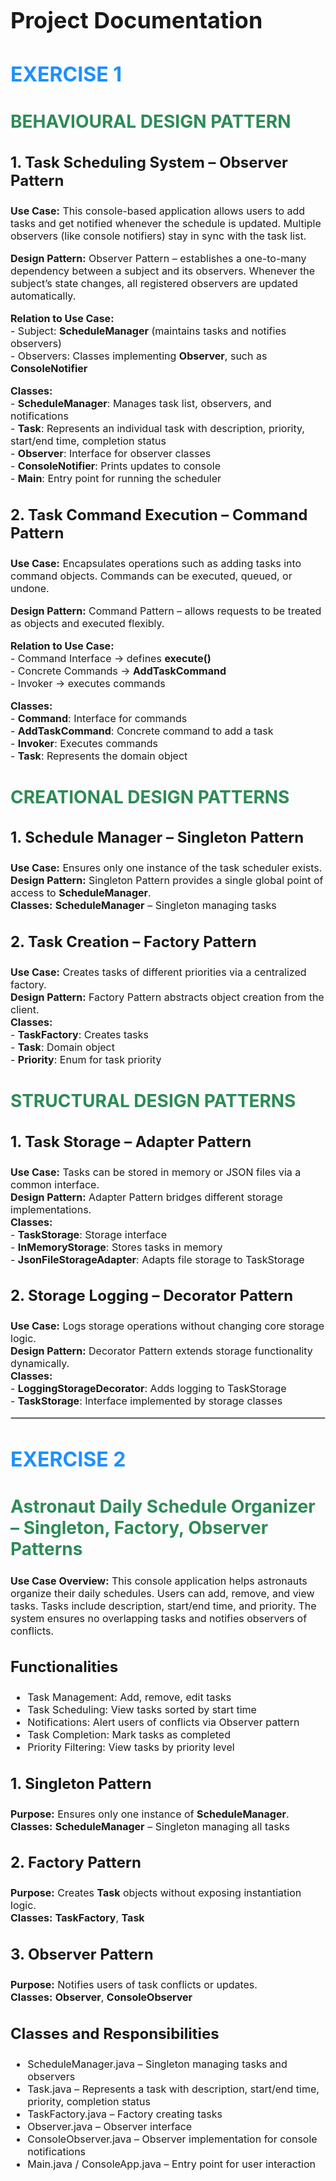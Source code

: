 <!DOCTYPE html>
<html>
<head>
  <meta charset="UTF-8">
</head>
<body>

<h1 style="font-size:36px;">Project Documentation</h1>

<h1 style="font-size:32px; color:#1E90FF;">EXERCISE 1</h1>

<h2 style="font-size:28px; color:#2E8B57;">BEHAVIOURAL DESIGN PATTERN</h2>

<h3 style="font-size:24px;">1. Task Scheduling System – Observer Pattern</h3>

<p style="font-size:16px;">
<b>Use Case:</b> This console-based application allows users to add tasks and get notified whenever the schedule is updated. Multiple observers (like console notifiers) stay in sync with the task list.
</p>

<p style="font-size:16px;">
<b>Design Pattern:</b> Observer Pattern – establishes a one-to-many dependency between a subject and its observers. Whenever the subject’s state changes, all registered observers are updated automatically.
</p>

<p style="font-size:16px;">
<b>Relation to Use Case:</b><br>
- Subject: <b>ScheduleManager</b> (maintains tasks and notifies observers)<br>
- Observers: Classes implementing <b>Observer</b>, such as <b>ConsoleNotifier</b>
</p>

<p style="font-size:16px;">
<b>Classes:</b><br>
- <b>ScheduleManager</b>: Manages task list, observers, and notifications<br>
- <b>Task</b>: Represents an individual task with description, priority, start/end time, completion status<br>
- <b>Observer</b>: Interface for observer classes<br>
- <b>ConsoleNotifier</b>: Prints updates to console<br>
- <b>Main</b>: Entry point for running the scheduler
</p>

<h3 style="font-size:24px;">2. Task Command Execution – Command Pattern</h3>

<p style="font-size:16px;">
<b>Use Case:</b> Encapsulates operations such as adding tasks into command objects. Commands can be executed, queued, or undone.
</p>

<p style="font-size:16px;">
<b>Design Pattern:</b> Command Pattern – allows requests to be treated as objects and executed flexibly.
</p>

<p style="font-size:16px;">
<b>Relation to Use Case:</b><br>
- Command Interface → defines <b>execute()</b><br>
- Concrete Commands → <b>AddTaskCommand</b><br>
- Invoker → executes commands
</p>

<p style="font-size:16px;">
<b>Classes:</b><br>
- <b>Command</b>: Interface for commands<br>
- <b>AddTaskCommand</b>: Concrete command to add a task<br>
- <b>Invoker</b>: Executes commands<br>
- <b>Task</b>: Represents the domain object
</p>

<h2 style="font-size:28px; color:#2E8B57;">CREATIONAL DESIGN PATTERNS</h2>

<h3 style="font-size:24px;">1. Schedule Manager – Singleton Pattern</h3>

<p style="font-size:16px;">
<b>Use Case:</b> Ensures only one instance of the task scheduler exists.<br>
<b>Design Pattern:</b> Singleton Pattern provides a single global point of access to <b>ScheduleManager</b>.<br>
<b>Classes:</b> <b>ScheduleManager</b> – Singleton managing tasks
</p>

<h3 style="font-size:24px;">2. Task Creation – Factory Pattern</h3>

<p style="font-size:16px;">
<b>Use Case:</b> Creates tasks of different priorities via a centralized factory.<br>
<b>Design Pattern:</b> Factory Pattern abstracts object creation from the client.<br>
<b>Classes:</b><br>
- <b>TaskFactory</b>: Creates tasks<br>
- <b>Task</b>: Domain object<br>
- <b>Priority</b>: Enum for task priority
</p>

<h2 style="font-size:28px; color:#2E8B57;">STRUCTURAL DESIGN PATTERNS</h2>

<h3 style="font-size:24px;">1. Task Storage – Adapter Pattern</h3>

<p style="font-size:16px;">
<b>Use Case:</b> Tasks can be stored in memory or JSON files via a common interface.<br>
<b>Design Pattern:</b> Adapter Pattern bridges different storage implementations.<br>
<b>Classes:</b><br>
- <b>TaskStorage</b>: Storage interface<br>
- <b>InMemoryStorage</b>: Stores tasks in memory<br>
- <b>JsonFileStorageAdapter</b>: Adapts file storage to TaskStorage
</p>

<h3 style="font-size:24px;">2. Storage Logging – Decorator Pattern</h3>

<p style="font-size:16px;">
<b>Use Case:</b> Logs storage operations without changing core storage logic.<br>
<b>Design Pattern:</b> Decorator Pattern extends storage functionality dynamically.<br>
<b>Classes:</b><br>
- <b>LoggingStorageDecorator</b>: Adds logging to TaskStorage<br>
- <b>TaskStorage</b>: Interface implemented by storage classes
</p>

<hr style="border:1px solid #ccc;">

<h1 style="font-size:32px; color:#1E90FF;">EXERCISE 2</h1>

<h2 style="font-size:28px; color:#2E8B57;">Astronaut Daily Schedule Organizer – Singleton, Factory, Observer Patterns</h2>

<p style="font-size:16px;">
<b>Use Case Overview:</b> This console application helps astronauts organize their daily schedules. Users can add, remove, and view tasks. Tasks include description, start/end time, and priority. The system ensures no overlapping tasks and notifies observers of conflicts.
</p>

<h3 style="font-size:24px;">Functionalities</h3>
<ul style="font-size:16px;">
<li>Task Management: Add, remove, edit tasks</li>
<li>Task Scheduling: View tasks sorted by start time</li>
<li>Notifications: Alert users of conflicts via Observer pattern</li>
<li>Task Completion: Mark tasks as completed</li>
<li>Priority Filtering: View tasks by priority level</li>
</ul>

<h3 style="font-size:24px;">1. Singleton Pattern</h3>
<p style="font-size:16px;">
<b>Purpose:</b> Ensures only one instance of <b>ScheduleManager</b>.<br>
<b>Classes:</b> <b>ScheduleManager</b> – Singleton managing all tasks
</p>

<h3 style="font-size:24px;">2. Factory Pattern</h3>
<p style="font-size:16px;">
<b>Purpose:</b> Creates <b>Task</b> objects without exposing instantiation logic.<br>
<b>Classes:</b> <b>TaskFactory</b>, <b>Task</b>
</p>

<h3 style="font-size:24px;">3. Observer Pattern</h3>
<p style="font-size:16px;">
<b>Purpose:</b> Notifies users of task conflicts or updates.<br>
<b>Classes:</b> <b>Observer</b>, <b>ConsoleObserver</b>
</p>

<h3 style="font-size:24px;">Classes and Responsibilities</h3>
<ul style="font-size:16px;">
<li>ScheduleManager.java – Singleton managing tasks and observers</li>
<li>Task.java – Represents a task with description, start/end time, priority, completion status</li>
<li>TaskFactory.java – Factory creating tasks</li>
<li>Observer.java – Observer interface</li>
<li>ConsoleObserver.java – Observer implementation for console notifications</li>
<li>Main.java / ConsoleApp.java – Entry point for user interaction</li>
</ul>

</body>
</html>
